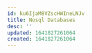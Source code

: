 ```yaml
---
id: ku6IjaM8VZscHWIneLNJv
title: Nosql Databases
desc: ''
updated: 1641827261064
created: 1641827261064
---
```



